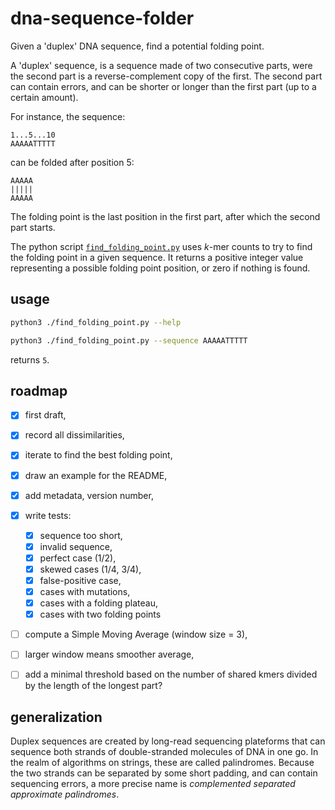 # dna-sequence-folder

Given a 'duplex' DNA sequence, find a potential folding point.

A 'duplex' sequence, is a sequence made of two consecutive parts, were
the second part is a reverse-complement copy of the first. The second
part can contain errors, and can be shorter or longer than the first
part (up to a certain amount).

For instance, the sequence:

```
1...5...10
AAAAATTTTT
```

can be folded after position 5:

```
AAAAA
|||||
AAAAA
```

The folding point is the last position in the first part, after which
the second part starts.

The python script
[`find_folding_point.py`](https://raw.githubusercontent.com/frederic-mahe/dna-sequence-folder/main/src/find_folding_point.py)
uses *k*-mer counts to try to find the folding point in a given
sequence. It returns a positive integer value representing a possible
folding point position, or zero if nothing is found.


## usage

```sh
python3 ./find_folding_point.py --help
```
```sh
python3 ./find_folding_point.py --sequence AAAAATTTTT
```

returns `5`.


## roadmap

- [x] first draft,
- [x] record all dissimilarities,
- [x] iterate to find the best folding point,
- [x] draw an example for the README,
- [x] add metadata, version number,
- [x] write tests:
  - [x] sequence too short,
  - [x] invalid sequence,
  - [x] perfect case (1/2),
  - [x] skewed cases (1/4, 3/4),
  - [x] false-positive case,
  - [x] cases with mutations,
  - [x] cases with a folding plateau,
  - [x] cases with two folding points
- [ ] compute a Simple Moving Average (window size = 3),
- [ ] larger window means smoother average,
- [ ] add a minimal threshold based on the number of shared kmers
      divided by the length of the longest part?


## generalization

Duplex sequences are created by long-read sequencing plateforms that
can sequence both strands of double-stranded molecules of DNA in one
go. In the realm of algorithms on strings, these are called
palindromes. Because the two strands can be separated by some short
padding, and can contain sequencing errors, a more precise name is
*complemented separated approximate palindromes*.
